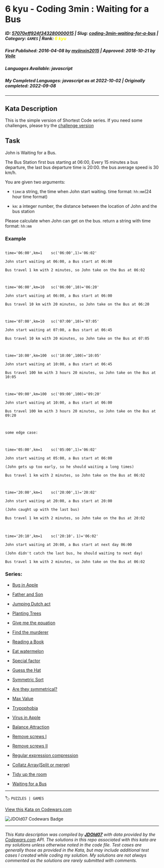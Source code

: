 # 6 kyu - Coding 3min : Waiting for a Bus

##### **ID**: [57070eff924f343280000015](https://www.codewars.com/kata/57070eff924f343280000015) | **Slug**: [coding-3min-waiting-for-a-bus](https://www.codewars.com/kata/57070eff924f343280000015) | **Category**: `GAMES` | **Rank**: <span style="color:yellow">6 kyu</span>

##### **First Published**: 2016-04-08 ***by*** [myjinxin2015](https://www.codewars.com/users/myjinxin2015) | **Approved**: 2018-10-21 ***by*** [Voile](https://www.codewars.com/users/Voile)

##### **Languages Available**: javascript

##### **My Completed Languages**: javascript ***as at*** 2022-10-02 | **Originally completed**: 2022-09-08

---

## Kata Description




This is the simple version of Shortest Code series. If you need some challenges, please try the [challenge version](http://www.codewars.com/kata/5705da6ccb7293991300055f)



## Task



John is Waiting for a Bus. 



The Bus Station first bus starting at 06:00, Every 15 minutes a bus departure, the last bus departure time is 20:00. the bus average speed is 30 km/h.



You are given two arguments: 



- ```time```:a string, the time when John start waiting. time format: ```hh:mm```(24 hour time format)



- ```km```: a integer number, the distance between the location of John and the bus station



Please calculate when John can get on the bus. return a string with time format: ```hh:mm```



### Example

```

time='06:00',km=1    sc('06:00',1)='06:02'

John start waiting at 06:00, a Bus start at 06:00

Bus travel 1 km with 2 minutes, so John take on the Bus at 06:02



time='06:00',km=10   sc('06:00',10)='06:20'

John start waiting at 06:00, a Bus start at 06:00

Bus travel 10 km with 20 minutes, so John take on the Bus at 06:20



time='07:00',km=10   sc('07:00',10)='07:05'

John start waiting at 07:00, a Bus start at 06:45

Bus travel 10 km with 20 minutes, so John take on the Bus at 07:05



time='10:00',km=100  sc('10:00',100)='10:05'

John start waiting at 10:00, a Bus start at 06:45

Bus travel 100 km with 3 hours 20 minutes, so John take on the Bus at 10:05



time='09:00',km=100  sc('09:00',100)='09:20'

John start waiting at 10:00, a Bus start at 06:00

Bus travel 100 km with 3 hours 20 minutes, so John take on the Bus at 09:20



some edge case:



time='05:00',km=1    sc('05:00',1)='06:02'

John start waiting at 05:00, a Bus start at 06:00

(John gets up too early, so he should waiting a long times)

Bus travel 1 km with 2 minutes, so John take on the Bus at 06:02



time='20:00',km=1    sc('20:00',1)='20:02'

John start waiting at 20:00, a Bus start at 20:00

(John caught up with the last bus)

Bus travel 1 km with 2 minutes, so John take on the Bus at 20:02



time='20:10',km=1    sc('20:10'，1)='06:02'

John start waiting at 20:00, a Bus start at next day 06:00

(John didn't catch the last bus, he should waiting to next day)

Bus travel 1 km with 2 minutes, so John take on the Bus at 06:02

```

       

    

### Series:

 - [Bug in Apple](http://www.codewars.com/kata/56fe97b3cc08ca00e4000dc9)

 - [Father and Son](http://www.codewars.com/kata/56fe9a0c11086cd842000008)

 - [Jumping Dutch act](http://www.codewars.com/kata/570bcd9715944a2c8e000009)

 - [Planting Trees](http://www.codewars.com/kata/5710443187a36a9cee0005a1)

 - [Give me the equation](http://www.codewars.com/kata/56fe9b65cc08cafbc5000de3)

 - [Find the murderer](http://www.codewars.com/kata/570f3fc5b29c702c5500043e)

 - [Reading a Book](http://www.codewars.com/kata/570ca6a520c69f39dd0016d4)

 - [Eat watermelon](http://www.codewars.com/kata/570df12ce6e9282a7d000947)

 - [Special factor](http://www.codewars.com/kata/570e5d0b93214b1a950015b1)

 - [Guess the Hat](http://www.codewars.com/kata/570ef7a834e61306da00035b)

 - [Symmetric Sort](http://www.codewars.com/kata/5705aeb041e5befba20010ba)

 - [Are they symmetrical?](http://www.codewars.com/kata/5705cc3161944b10fd0004ba)

 - [Max Value](http://www.codewars.com/kata/570771871df89cf59b000742)

 - [Trypophobia](http://www.codewars.com/kata/56fe9ffbc25bf33fff000f7c)

 - [Virus in Apple](http://www.codewars.com/kata/5700af83d1acef83fd000048)

 - [Balance Attraction](http://www.codewars.com/kata/57033601e55d30d3e0000633)

 - [Remove screws I](http://www.codewars.com/kata/5710a50d336aed828100055a)

 - [Remove screws II](http://www.codewars.com/kata/5710a8fd336aed00d9000594)

 - [Regular expression compression](http://www.codewars.com/kata/570bae4b0237999e940016e9)

 - [Collatz Array(Split or merge)](http://www.codewars.com/kata/56fe9d579b7bb6b027000001)

 - [Tidy up the room](http://www.codewars.com/kata/5703ace6e55d30d3e0001029)

 - [Waiting for a Bus](http://www.codewars.com/kata/57070eff924f343280000015)

---


🏷 `PUZZLES | GAMES`


[View this Kata on Codewars.com](https://www.codewars.com/kata/57070eff924f343280000015)

![](https://www.codewars.com/users/jdold07/badges/large "JDOld07 Codewars Badge")

---

###### *This Kata description was compiled by [**JDOld07**](https://tpstech.dev) with data provided by the [Codewars.com](https://www.codewars.com) API.  The solutions in this repo associated with this kata are my solutions unless otherwise noted in the code file.  Test cases are generally those as provided in the Kata, but may include additional test cases I created while coding my solution.  My solutions are not always commented as the solutions are rarely submitted with comments.*

